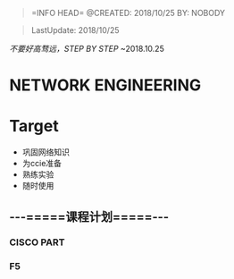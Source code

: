 > =INFO HEAD= @CREATED: 2018/10/25 BY: NOBODY

> LastUpdate: 2018/10/25


*不要好高骛远，STEP BY STEP* ~2018.10.25

# NETWORK ENGINEERING

# Target
 - 巩固网络知识
 - 为ccie准备
 - 熟练实验
 - 随时使用

## ---=====课程计划=====---

### CISCO PART

### F5